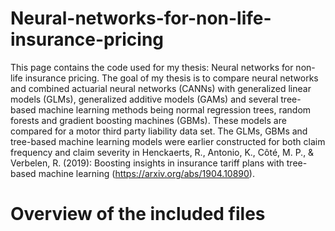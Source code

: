 # Neural-networks-for-non-life-insurance-pricing
This page contains the code used for my thesis: Neural networks for non-life insurance pricing. The goal of my thesis is to compare neural networks and combined actuarial neural networks (CANNs) with generalized linear models (GLMs), generalized additive models (GAMs) and several tree-based machine learning methods being normal regression trees, random forests and gradient boosting machines (GBMs). These models are compared for a motor third party liability data set. The GLMs, GBMs and tree-based machine learning models were earlier constructed for both claim frequency and claim severity in Henckaerts, R., Antonio, K., Côté, M. P., & Verbelen, R. (2019): Boosting insights in insurance tariff plans with tree-based machine learning (https://arxiv.org/abs/1904.10890). 
# Overview of the included files
